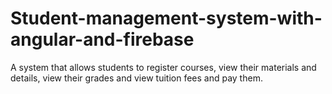 # Student-management-system-with-angular-and-firebase
A system that allows students to register courses, view their materials and details, view their grades and view tuition fees and pay them.
